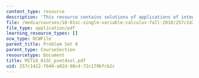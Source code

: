 ```yaml
---
content_type: resource
description: 'This resource contains solutions of applications of integration problems. '
file: /media/courses/18-01sc-single-variable-calculus-fall-2010/257c14227640a82d98c472c179bfcb2c_MIT18_01SC_pset4sol.pdf
file_type: application/pdf
learning_resource_types: []
ocw_type: OCWFile
parent_title: Problem Set 8
parent_type: CourseSection
resourcetype: Document
title: MIT18_01SC_pset4sol.pdf
uid: 257c1422-7640-a82d-98c4-72c179bfcb2c
---
```

